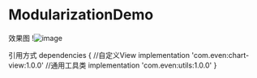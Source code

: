# ModularizationDemo

效果图
!![image](https://github.com/panyiyiyi/RecyclerViewDemo/blob/master/test.gif)

引用方式
dependencies {
    //自定义View
    implementation 'com.even:chart-view:1.0.0'
    //通用工具类
    implementation 'com.even:utils:1.0.0'
}


